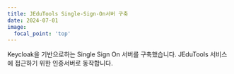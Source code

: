 ```yaml
---
title: JEduTools Single-Sign-On서버 구축
date: 2024-07-01
image:
  focal_point: 'top'
---
```


Keycloak을 기반으로하는 Single Sign On 서버를 구축했습니다. JEduTools 서비스에 접근하기 위한 인증서버로 동작합니다.

<!--more-->

